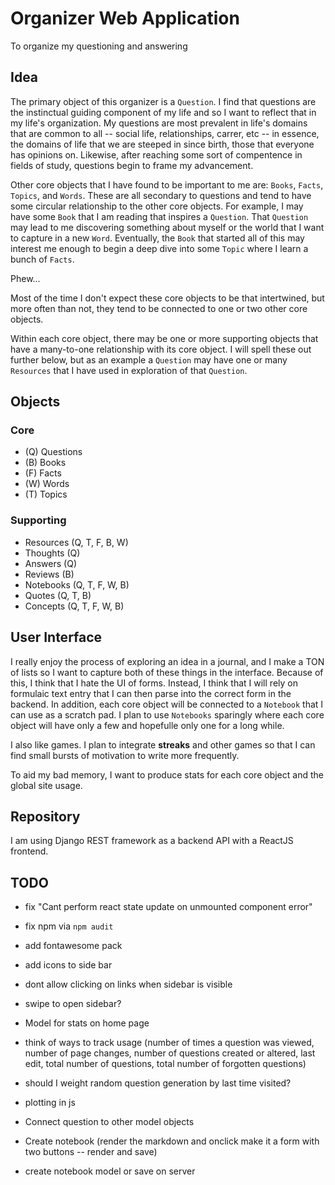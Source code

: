 # Organizer Web Application

To organize my questioning and answering

## Idea

The primary object of this organizer is a `Question`. I find that questions are the
instinctual guiding component of my life and so I want to reflect that in my life's
organization. My questions are most prevalent in life's domains that are common to all --
social life, relationships, carrer, etc -- in essence, the domains of life that we are
steeped in since birth, those that everyone has opinions on. Likewise, after reaching some
sort of compentence in fields of study, questions begin to frame my advancement.

Other core objects that I have found to be important to me are: `Books`, `Facts`,
`Topics`, and `Words`. These are all secondary to questions and tend to have some circular
relationship to the other core objects. For example, I may have some `Book` that I am
reading that inspires a `Question`. That `Question` may lead to me discovering something
about myself or the world that I want to capture in a new `Word`. Eventually, the `Book`
that started all of this may interest me enough to begin a deep dive into some `Topic`
where I learn a bunch of `Facts`.

Phew...

Most of the time I don't expect these core objects to be that intertwined, but more often
than not, they tend to be connected to one or two other core objects.

Within each core object, there may be one or more supporting objects that have a
many-to-one relationship with its core object. I will spell these out further below, but
as an example a `Question` may have one or many `Resources` that I have used in
exploration of that `Question`.

## Objects

### Core

- (Q) Questions
- (B) Books
- (F) Facts
- (W) Words
- (T) Topics

### Supporting

- Resources (Q, T, F, B, W)
- Thoughts (Q)
- Answers (Q)
- Reviews (B)
- Notebooks (Q, T, F, W, B)
- Quotes (Q, T, B)
- Concepts (Q, T, F, W, B)

## User Interface

I really enjoy the process of exploring an idea in a journal, and I make a TON of lists so
I want to capture both of these things in the interface. Because of this, I think that I
hate the UI of forms. Instead, I think that I will rely on formulaic text entry that I can
then parse into the correct form in the backend.  In addition, each core object will be
connected to a `Notebook` that I can use as a scratch pad. I plan to use `Notebooks`
sparingly where each core object will have only a few and hopefulle only one for a long
while.

I also like games. I plan to integrate **streaks** and other games so that I can find
small bursts of motivation to write more frequently.

To aid my bad memory, I want to produce stats for each core object and the global site
usage.

## Repository

I am using Django REST framework as a backend API with a ReactJS frontend.

## TODO

- fix "Cant perform react state update on unmounted component error"
- fix npm via `npm audit`

- add fontawesome pack
- add icons to side bar
- dont allow clicking on links when sidebar is visible
- swipe to open sidebar?
- Model for stats on home page
- think of ways to track usage (number of times a question was viewed, number of page changes, number of questions created or altered, last edit, total number of questions, total number of forgotten questions)
- should I weight random question generation by last time visited?
- plotting in js
- Connect question to other model objects
- Create notebook (render the markdown and onclick make it a form with two buttons -- render and save)
- create notebook model or save on server
